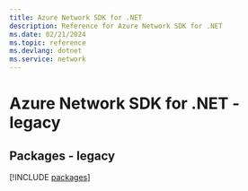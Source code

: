 ```yaml
---
title: Azure Network SDK for .NET
description: Reference for Azure Network SDK for .NET
ms.date: 02/21/2024
ms.topic: reference
ms.devlang: dotnet
ms.service: network
---
```

# Azure Network SDK for .NET - legacy
## Packages - legacy
[!INCLUDE [packages](network-index.md)]